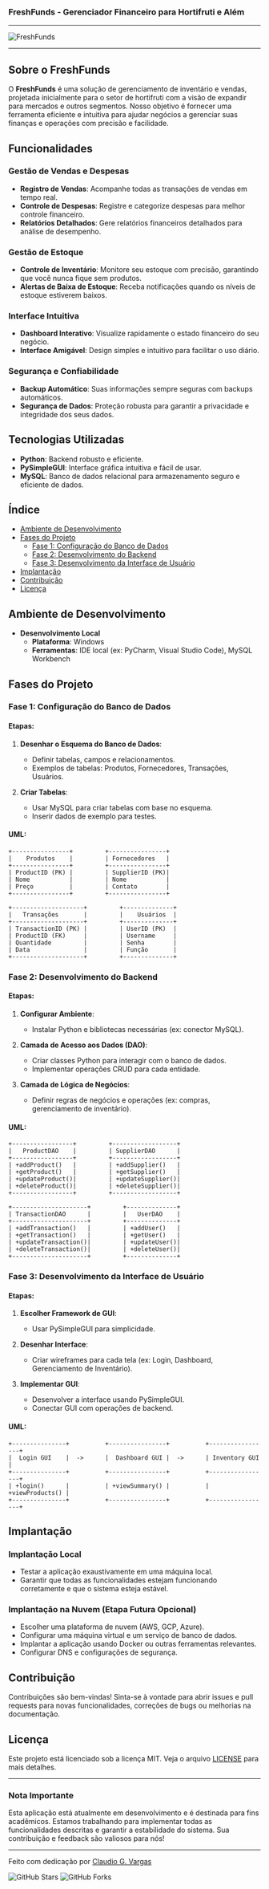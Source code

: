 ### FreshFunds - Gerenciador Financeiro para Hortifruti e Além

---

![FreshFunds](freshfunds_logo.png)

---

## Sobre o FreshFunds

O **FreshFunds** é uma solução de gerenciamento de inventário e vendas, projetada inicialmente para o setor de hortifruti com a visão de expandir para mercados e outros segmentos. Nosso objetivo é fornecer uma ferramenta eficiente e intuitiva para ajudar negócios a gerenciar suas finanças e operações com precisão e facilidade.

## Funcionalidades

### Gestão de Vendas e Despesas
- **Registro de Vendas**: Acompanhe todas as transações de vendas em tempo real.
- **Controle de Despesas**: Registre e categorize despesas para melhor controle financeiro.
- **Relatórios Detalhados**: Gere relatórios financeiros detalhados para análise de desempenho.

### Gestão de Estoque
- **Controle de Inventário**: Monitore seu estoque com precisão, garantindo que você nunca fique sem produtos.
- **Alertas de Baixa de Estoque**: Receba notificações quando os níveis de estoque estiverem baixos.

### Interface Intuitiva
- **Dashboard Interativo**: Visualize rapidamente o estado financeiro do seu negócio.
- **Interface Amigável**: Design simples e intuitivo para facilitar o uso diário.

### Segurança e Confiabilidade
- **Backup Automático**: Suas informações sempre seguras com backups automáticos.
- **Segurança de Dados**: Proteção robusta para garantir a privacidade e integridade dos seus dados.

## Tecnologias Utilizadas

- **Python**: Backend robusto e eficiente.
- **PySimpleGUI**: Interface gráfica intuitiva e fácil de usar.
- **MySQL**: Banco de dados relacional para armazenamento seguro e eficiente de dados.

## Índice

- [Ambiente de Desenvolvimento](#ambiente-de-desenvolvimento)
- [Fases do Projeto](#fases-do-projeto)
    - [Fase 1: Configuração do Banco de Dados](#fase-1-configuração-do-banco-de-dados)
    - [Fase 2: Desenvolvimento do Backend](#fase-2-desenvolvimento-do-backend)
    - [Fase 3: Desenvolvimento da Interface de Usuário](#fase-3-desenvolvimento-da-interface-de-usuário)
- [Implantação](#implantação)
- [Contribuição](#contribuição)
- [Licença](#licença)

## Ambiente de Desenvolvimento

- **Desenvolvimento Local**
  - **Plataforma**: Windows
  - **Ferramentas**: IDE local (ex: PyCharm, Visual Studio Code), MySQL Workbench

## Fases do Projeto

### Fase 1: Configuração do Banco de Dados

#### Etapas:
1. **Desenhar o Esquema do Banco de Dados**:
   - Definir tabelas, campos e relacionamentos.
   - Exemplos de tabelas: Produtos, Fornecedores, Transações, Usuários.

2. **Criar Tabelas**:
   - Usar MySQL para criar tabelas com base no esquema.
   - Inserir dados de exemplo para testes.

#### UML:

```plaintext
+----------------+         +----------------+
|    Produtos    |         | Fornecedores   |
+----------------+         +----------------+
| ProductID (PK) |         | SupplierID (PK)|
| Nome           |         | Nome           |
| Preço          |         | Contato        |
+----------------+         +----------------+

+--------------------+         +--------------+
|   Transações       |         |    Usuários  |
+--------------------+         +--------------+
| TransactionID (PK) |         | UserID (PK)  |
| ProductID (FK)     |         | Username     |
| Quantidade         |         | Senha        |
| Data               |         | Função       |
+--------------------+         +--------------+
```

### Fase 2: Desenvolvimento do Backend

#### Etapas:

1. **Configurar Ambiente**:
   - Instalar Python e bibliotecas necessárias (ex: conector MySQL).

2. **Camada de Acesso aos Dados (DAO)**:
   - Criar classes Python para interagir com o banco de dados.
   - Implementar operações CRUD para cada entidade.

3. **Camada de Lógica de Negócios**:
   - Definir regras de negócios e operações (ex: compras, gerenciamento de inventário).

#### UML:

```plaintext
+-----------------+         +------------------+
|   ProductDAO    |         | SupplierDAO      |
+-----------------+         +------------------+
| +addProduct()   |         | +addSupplier()   |
| +getProduct()   |         | +getSupplier()   |
| +updateProduct()|         | +updateSupplier()|
| +deleteProduct()|         | +deleteSupplier()|
+-----------------+         +------------------+

+---------------------+         +--------------+
| TransactionDAO      |         |   UserDAO    |
+---------------------+         +--------------+
| +addTransaction()   |         | +addUser()   |
| +getTransaction()   |         | +getUser()   |
| +updateTransaction()|         | +updateUser()|
| +deleteTransaction()|         | +deleteUser()|
+---------------------+         +--------------+
```

### Fase 3: Desenvolvimento da Interface de Usuário

#### Etapas:

1. **Escolher Framework de GUI**:
   - Usar PySimpleGUI para simplicidade.

2. **Desenhar Interface**:
   - Criar wireframes para cada tela (ex: Login, Dashboard, Gerenciamento de Inventário).

3. **Implementar GUI**:
   - Desenvolver a interface usando PySimpleGUI.
   - Conectar GUI com operações de backend.

#### UML:

```plaintext
+---------------+          +----------------+          +-----------------+
|  Login GUI    |  ->      |  Dashboard GUI |  ->      | Inventory GUI   |
+---------------+          +----------------+          +-----------------+
| +login()      |          | +viewSummary() |          | +viewProducts() |
+---------------+          +----------------+          +-----------------+
```

## Implantação

### Implantação Local
- Testar a aplicação exaustivamente em uma máquina local.
- Garantir que todas as funcionalidades estejam funcionando corretamente e que o sistema esteja estável.

### Implantação na Nuvem (Etapa Futura Opcional)
- Escolher uma plataforma de nuvem (AWS, GCP, Azure).
- Configurar uma máquina virtual e um serviço de banco de dados.
- Implantar a aplicação usando Docker ou outras ferramentas relevantes.
- Configurar DNS e configurações de segurança.

## Contribuição

Contribuições são bem-vindas! Sinta-se à vontade para abrir issues e pull requests para novas funcionalidades, correções de bugs ou melhorias na documentação.

## Licença

Este projeto está licenciado sob a licença MIT. Veja o arquivo [LICENSE](LICENSE) para mais detalhes.

---

### Nota Importante

Esta aplicação está atualmente em desenvolvimento e é destinada para fins acadêmicos. Estamos trabalhando para implementar todas as funcionalidades descritas e garantir a estabilidade do sistema. Sua contribuição e feedback são valiosos para nós!

---

Feito com dedicação por [Claudio G. Vargas](https://github.com/CGVARGAS)

![GitHub Stars](https://img.shields.io/github/stars/CGVARGAS/freshfunds?style=social) ![GitHub Forks](https://img.shields.io/github/forks/CGVARGAS/freshfunds?style=social)
